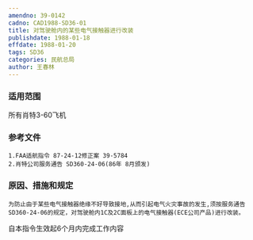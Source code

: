 ```yaml
---
amendno: 39-0142
cadno: CAD1988-SD36-01
title: 对驾驶舱内的某些电气接触器进行改装
publishdate: 1988-01-18
effdate: 1988-01-20
tags: SD36
categories: 民航总局
author: 王春林
---
```


### 适用范围 
所有肖特3-60飞机

<!--more-->
### 参考文件
    1.FAA适航指令 87-24-12修正案 39-5784 
    2.肖特公司服务通告 SD360-24-06(86年 8月颁发) 

### 原因、措施和规定 
    为防止由于某些电气接触器绝缘不好导致接地,从而引起电气火灾事故的发生,须按服务通告SD360-24-06的规定，对驾驶舱内1C及2C面板上的电气接触器(ECE公司产品)进行改装。 
自本指令生效起6个月内完成工作内容
